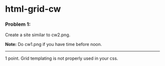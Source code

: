 # html-grid-cw

### Problem 1:
Create a site similar to cw2.png.

<strong>Note:</strong> Do cw1.png if you have time before noon.

<hr>
1 point. Grid templating is not properly used in your css.